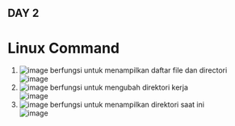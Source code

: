 ## DAY 2

# Linux Command
1. ![image](https://github.com/user-attachments/assets/145bf629-48c7-4540-a259-8b0fec6be3ee) berfungsi untuk menampilkan daftar file dan directori <br>
   ![image](https://github.com/user-attachments/assets/09a238f8-4042-466c-a2cc-3de5fef4d096)
2. ![image](https://github.com/user-attachments/assets/c8cc9551-573c-4c44-8571-fa3f22ae6126) berfungsi untuk mengubah direktori kerja <br>
   ![image](https://github.com/user-attachments/assets/5460da6b-2b60-442e-8ec7-f1a1a20aa154)
3. ![image](https://github.com/user-attachments/assets/9e940cc0-4d8f-4d5c-abac-eb9b93f773ec) berfungsi untuk menampilkan direktori saat ini <br>
   ![image](https://github.com/user-attachments/assets/0be9a733-421d-49f2-b58e-5352870616d6)





